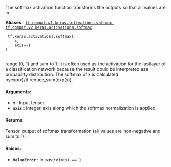The softmax activation function transforms the outputs so that all values are in

**Aliases** : [ `tf.compat.v1.keras.activations.softmax` ](/api_docs/python/tf/keras/activations/softmax), [ `tf.compat.v2.keras.activations.softmax` ](/api_docs/python/tf/keras/activations/softmax)

```
 tf.keras.activations.softmax(
    x,
    axis=-1
)
 
```

range (0, 1) and sum to 1. It is often used as the activation for the lastlayer of a classification network because the result could be interpreted asa probability distribution. The softmax of x is calculated byexp(x)/tf.reduce_sum(exp(x)).

#### Arguments:
- **`x`** : Input tensor.
- **`axis`** : Integer, axis along which the softmax normalization is applied.


#### Returns:
Tensor, output of softmax transformation (all values are non-negative  and sum to 1).

#### Raises:
- **`ValueError`** : In case  `dim(x) == 1` .
